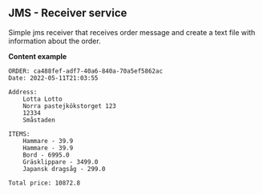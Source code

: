 ## JMS - Receiver service
Simple jms receiver that receives order message and create a text file with information about the order.

**Content example**

```
ORDER: ca488fef-adf7-40a6-840a-70a5ef5862ac
Date: 2022-05-11T21:03:55

Address: 
	Lotta Lotto
	Norra pastejkökstorget 123
	12334
	Småstaden

ITEMS: 
	Hammare - 39.9
	Hammare - 39.9
	Bord - 6995.0
	Gräsklippare - 3499.0
	Japansk dragsåg - 299.0

Total price: 10872.8
```
